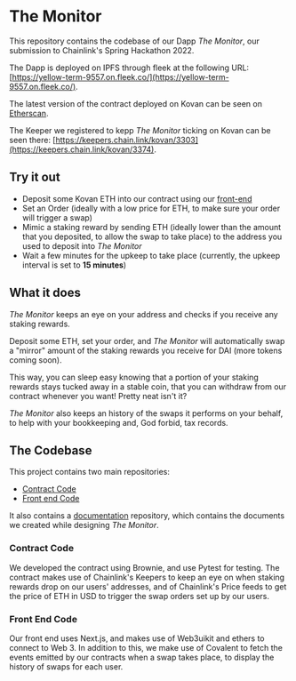 # The Monitor

This repository contains the codebase of our Dapp *The Monitor*, our submission to Chainlink's Spring Hackathon 2022.

The Dapp is deployed on IPFS through fleek at the following URL: [https://yellow-term-9557.on.fleek.co/](https://yellow-term-9557.on.fleek.co/).

The latest version of the contract deployed on Kovan can be seen on [Etherscan](https://kovan.etherscan.io/address/0x6736c1233D8aA9e796FD7b5eAe1a41Cdaf573170).

The Keeper we registered to kepp *The Monitor* ticking on Kovan can be seen there: [https://keepers.chain.link/kovan/3303](https://keepers.chain.link/kovan/3374).


## Try it out

- Deposit some Kovan ETH into our contract using our [front-end](https://yellow-term-9557.on.fleek.co/)
- Set an Order (ideally with a low price for ETH, to make sure your order will trigger a swap)
- Mimic a staking reward by sending ETH (ideally lower than the amount that you deposited, to allow the swap to take place) to the address you used to deposit into *The Monitor*
- Wait a few minutes for the upkeep to take place (currently, the upkeep interval is set to **15 minutes**)

## What it does

*The Monitor* keeps an eye on your address and checks if you receive any staking rewards. 

Deposit some ETH, set your order, and *The Monitor* will automatically swap a "mirror" amount of the staking rewards you receive for DAI (more tokens coming soon). 

This way, you can sleep easy knowing that a portion of your staking rewards stays tucked away in a stable coin, that you can withdraw from our contract whenever you want! Pretty neat isn't it?

*The Monitor* also keeps an history of the swaps it performs on your behalf, to help with your bookkeeping and, God forbid, tax records.

## The Codebase

This project contains two main repositories:

- [Contract Code](https://github.com/ChainlinkHackathon-StakingMonitor/contract)
- [Front end Code](https://github.com/ChainlinkHackathon-StakingMonitor/front_end)

It also contains a [documentation](https://github.com/ChainlinkHackathon-StakingMonitor/architecture_and_design) repository, which contains the documents we created while designing *The Monitor*.

### Contract Code

We developed the contract using Brownie, and use Pytest for testing. The contract makes use of Chainlink's Keepers to keep an eye on when staking rewards drop on our users' addresses, and of Chainlink's Price feeds to get the price of ETH in USD to trigger the swap orders set up by our users.

### Front End Code

Our front end uses Next.js, and makes use of Web3uikit and ethers to connect to Web 3. In addition to this, we make use of Covalent to fetch the events emitted by our contracts when a swap takes place, to display the history of swaps for each user.

